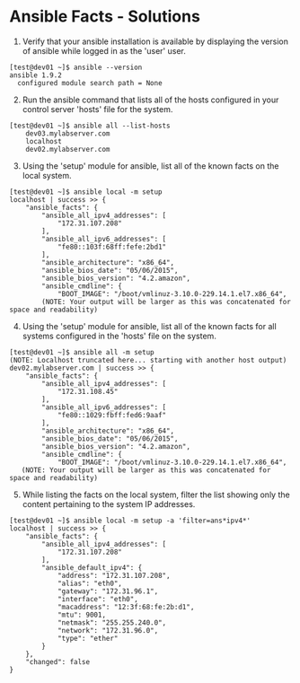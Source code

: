 # Ansible Facts - Solutions

1. Verify that your ansible installation is available by displaying the version of ansible while logged in as the 'user' user.

```
[test@dev01 ~]$ ansible --version
ansible 1.9.2
  configured module search path = None
```
 
2. Run the ansible command that lists all of the hosts configured in your control server 'hosts' file for the system.

```
[test@dev01 ~]$ ansible all --list-hosts
    dev03.mylabserver.com
    localhost
    dev02.mylabserver.com
```
 
3. Using the 'setup' module for ansible, list all of the known facts on the local system.

```
[test@dev01 ~]$ ansible local -m setup 
localhost | success >> {
    "ansible_facts": {
        "ansible_all_ipv4_addresses": [
            "172.31.107.208"
        ], 
        "ansible_all_ipv6_addresses": [
            "fe80::103f:68ff:fefe:2bd1"
        ], 
        "ansible_architecture": "x86_64", 
        "ansible_bios_date": "05/06/2015", 
        "ansible_bios_version": "4.2.amazon", 
        "ansible_cmdline": {
            "BOOT_IMAGE": "/boot/vmlinuz-3.10.0-229.14.1.el7.x86_64", 
        (NOTE: Your output will be larger as this was concatenated for space and readability)
```
 
4. Using the 'setup' module for ansible, list all of the known facts for all systems configured in the 'hosts' file on the system.

```
[test@dev01 ~]$ ansible all -m setup 
(NOTE: Localhost truncated here... starting with another host output)
dev02.mylabserver.com | success >> {
    "ansible_facts": {
        "ansible_all_ipv4_addresses": [
            "172.31.108.45"
        ], 
        "ansible_all_ipv6_addresses": [
            "fe80::1029:fbff:fed6:9aaf"
        ], 
        "ansible_architecture": "x86_64", 
        "ansible_bios_date": "05/06/2015", 
        "ansible_bios_version": "4.2.amazon", 
        "ansible_cmdline": {
            "BOOT_IMAGE": "/boot/vmlinuz-3.10.0-229.14.1.el7.x86_64", 
   (NOTE: Your output will be larger as this was concatenated for space and readability)
```
 
5. While listing the facts on the local system, filter the list showing only the content pertaining to the system IP addresses.

```
[test@dev01 ~]$ ansible local -m setup -a 'filter=ans*ipv4*'
localhost | success >> {
    "ansible_facts": {
        "ansible_all_ipv4_addresses": [
            "172.31.107.208"
        ], 
        "ansible_default_ipv4": {
            "address": "172.31.107.208", 
            "alias": "eth0", 
            "gateway": "172.31.96.1", 
            "interface": "eth0", 
            "macaddress": "12:3f:68:fe:2b:d1", 
            "mtu": 9001, 
            "netmask": "255.255.240.0", 
            "network": "172.31.96.0", 
            "type": "ether"
        }
    }, 
    "changed": false
}
```
